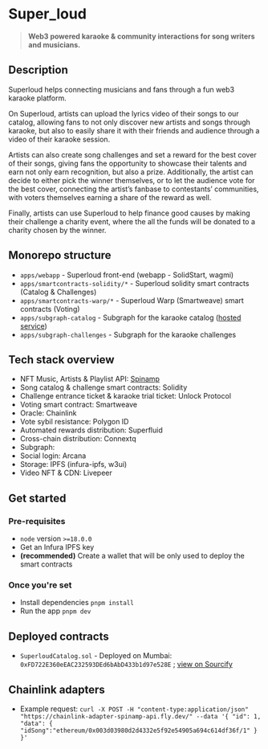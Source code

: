 # Super_loud

> **Web3 powered karaoke & community interactions for song writers and musicians.**

## Description

Superloud helps connecting musicians and fans through a fun web3 karaoke platform.

On Superloud, artists can upload the lyrics video of their songs to our catalog, allowing fans to not only discover new artists and songs through karaoke, but also to easily share it with their friends and audience through a video of their karaoke session.

Artists can also create song challenges and set a reward for the best cover of their songs, giving fans the opportunity to showcase their talents and earn not only earn recognition, but also a prize.
Additionally, the artist can decide to either pick the winner themselves, or to let the audience vote for the best cover, connecting the artist’s fanbase to contestants’ communities, with voters themselves earning a share of the reward as well.

Finally, artists can use Superloud to help finance good causes by making their challenge a charity event, where the all the funds will be donated to a charity chosen by the winner.

## Monorepo structure

- `apps/webapp` - Superloud front-end (webapp - SolidStart, wagmi)
- `apps/smartcontracts-solidity/*` - Superloud solidity smart contracts (Catalog & Challenges)
- `apps/smartcontracts-warp/*` - Superloud Warp (Smartweave) smart contracts (Voting)
- `apps/subgraph-catalog` - Subgraph for the karaoke catalog ([hosted service](https://thegraph.com/hosted-service/subgraph/naomihauret/superloud-catalog-mumbai))
- `apps/subgraph-challenges` - Subgraph for the karaoke challenges

## Tech stack overview

- NFT Music, Artists & Playlist API: [Spinamp](https://dev.spinamp.xyz/)
- Song catalog & challenge smart contracts: Solidity
- Challenge entrance ticket & karaoke trial ticket: Unlock Protocol
- Voting smart contract: Smartweave
- Oracle: Chainlink
- Vote sybil resistance: Polygon ID
- Automated rewards distribution: Superfluid
- Cross-chain distribution: Connextq
- Subgraph:
- Social login: Arcana
- Storage: IPFS (infura-ipfs, w3ui)
- Video NFT & CDN: Livepeer

## Get started

### Pre-requisites

- `node` version `>=18.0.0`
- Get an Infura IPFS key
- **(recommended)** Create a wallet that will be only used to deploy the smart contracts

### Once you're set

- Install dependencies `pnpm install`
- Run the app `pnpm dev`

## Deployed contracts

- `SuperloudCatalog.sol` - Deployed on Mumbai: `0xFD722E360eEAC232593DEd6bAbD433b1d97e528E` ; [view on Sourcify](https://repo.sourcify.dev/contracts/full_match/80001/0xFD722E360eEAC232593DEd6bAbD433b1d97e528E/sources/project_/contracts/)

## Chainlink adapters

- Example request: `curl -X POST -H "content-type:application/json" "https://chainlink-adapter-spinamp-api.fly.dev/" --data '{ "id": 1, "data": { "idSong":"ethereum/0x003d03980d2d4332e5f92e54905a694c614df36f/1" } }'`
